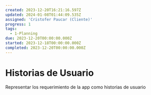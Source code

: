 ```yaml
---
created: 2023-12-20T16:21:16.597Z
updated: 2024-01-08T01:44:09.535Z
assigned: 'Cristofer Paucar (Cliente)'
progress: 1
tags:
  - 1-Planning
due: 2023-12-20T00:00:00.000Z
started: 2023-12-18T00:00:00.000Z
completed: 2023-12-20T00:00:00.000Z
---
```


# Historias de Usuario

Representar los requerimiento de la app como historias de usuario
